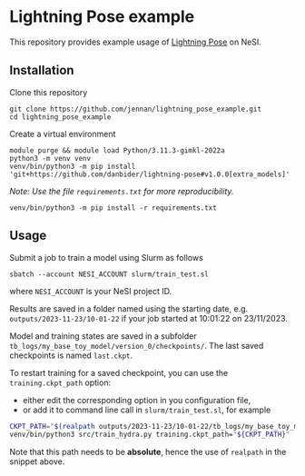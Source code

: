 # Lightning Pose example

This repository provides example usage of [Lightning Pose](https://github.com/danbider/lightning-pose) on NeSI.


## Installation

Clone this repository

```
git clone https://github.com/jennan/lightning_pose_example.git
cd lightning_pose_example
```

Create a virtual environment

```
module purge && module load Python/3.11.3-gimkl-2022a
python3 -m venv venv
venv/bin/python3 -m pip install 'git+https://github.com/danbider/lightning-pose#v1.0.0[extra_models]'
```

*Note: Use the file `requirements.txt` for more reproducibility.*

```
venv/bin/python3 -m pip install -r requirements.txt
```


## Usage

Submit a job to train a model using Slurm as follows

```
sbatch --account NESI_ACCOUNT slurm/train_test.sl
```

where `NESI_ACCOUNT` is your NeSI project ID.

Results are saved in a folder named using the starting date, e.g. `outputs/2023-11-23/10-01-22` if your job started at 10:01:22 on 23/11/2023.

Model and training states are saved in a subfolder `tb_logs/my_base_toy_model/version_0/checkpoints/`.
The last saved checkpoints is named `last.ckpt`.

To restart training for a saved checkpoint, you can use the `training.ckpt_path` option:

- either edit the corresponding option in you configuration file,
- or add it to command line call in `slurm/train_test.sl`, for example

```bash
CKPT_PATH="$(realpath outputs/2023-11-23/10-01-22/tb_logs/my_base_toy_model/version_0/checkpoints/last.ckpt)"
venv/bin/python3 src/train_hydra.py training.ckpt_path="${CKPT_PATH}"
```

Note that this path needs to be **absolute**, hence the use of `realpath` in the snippet above.
